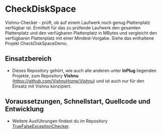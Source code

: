 # CheckDiskSpace
Vishnu-Checker - prüft, ob auf einem Laufwerk noch genug Plattenplatz verfügbar ist.
Ermittelt für das zu prüfende Laufwerk den gesamten Plattenplatz und den verfügbaren
Plattenplatz in MBytes und vergleicht den verfügbaren Plattenplatz mit einer Mindest-Vorgabe.
Siehe das enthaltene Projekt CheckDiskSpaceDemo.

## Einsatzbereich

  - Dieses Repository gehört, wie auch alle anderen unter **InPlug** liegenden Projekte, zum
   Repository **Vishnu** (https://github.com/VishnuHome/Vishnu) und ist auch nur für den Einsatz mit Vishnu konzipiert.

## Voraussetzungen, Schnellstart, Quellcode und Entwicklung

  - Weitere Ausführungen findest du im Repository [TrueFalseExceptionChecker](https://github.com/InPlug/TrueFalseExceptionChecker).

